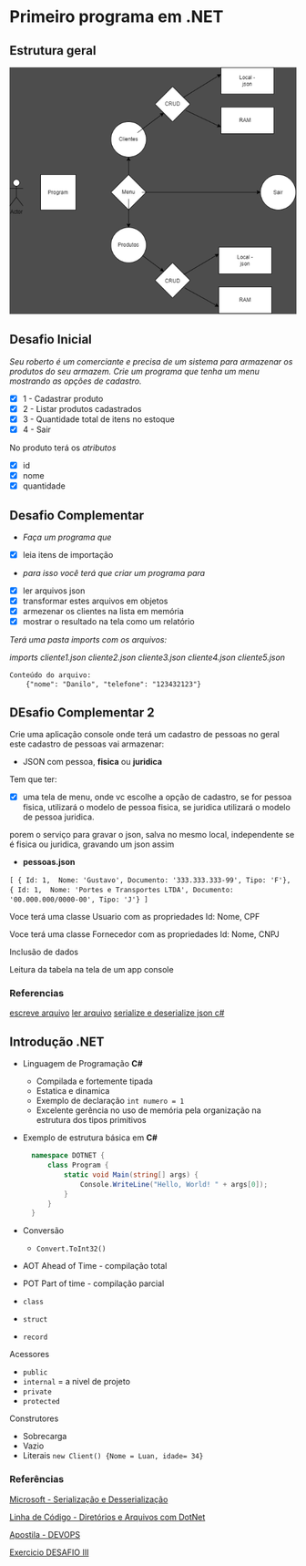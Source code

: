 # Primeiro programa em .NET

## Estrutura geral

![Alt text](abstra%C3%A7%C3%A3o.png)

## Desafio Inicial

*Seu roberto é um comerciante e precisa de um sistema
para armazenar os produtos do seu armazem.
Crie um programa que tenha um menu mostrando as opções de cadastro.*

- [x] 1 - Cadastrar produto
- [x] 2 - Listar produtos cadastrados
- [x] 3 - Quantidade total de itens no estoque
- [x] 4 - Sair

No produto terá os *atributos*

- [x] id
- [x] nome
- [x] quantidade

## Desafio Complementar

- *Faça um programa que*

- [x] leia itens de importação

- *para isso você terá que criar um programa para*

- [x] ler arquivos json
- [x] transformar estes arquivos em objetos
- [x] armezenar os clientes na lista em memória
- [x] mostrar o resultado na tela como um relatório

*Terá uma pasta imports com os arquivos:*

*imports
    cliente1.json
    cliente2.json
    cliente3.json
    cliente4.json
    cliente5.json*

    Conteúdo do arquivo:
        {"nome": "Danilo", "telefone": "123432123"}

## DEsafio Complementar 2

Crie uma aplicação console onde terá um cadastro de pessoas no geral
este cadastro de pessoas vai armazenar:

- JSON com pessoa, **fisica** ou **juridica**

Tem que ter:

- [x] uma tela de menu, onde vc escolhe a opção de cadastro, se for pessoa fisica, utilizará o modelo de pessoa fisica, se juridica
utilizará o modelo de pessoa juridica.

porem o serviço para gravar o json, salva no mesmo local, independente se é fisica ou juridica, gravando um json assim

- **pessoas.json**

``[
  { Id: 1,  Nome: 'Gustavo', Documento: '333.333.333-99', Tipo: 'F'},
  { Id: 1,  Nome: 'Portes e Transportes LTDA', Documento: '00.000.000/0000-00', Tipo: 'J'}
]``

Voce terá uma classe Usuario com as propriedades
Id:  Nome, CPF

Voce terá uma classe Fornecedor com as propriedades
Id:  Nome, CNPJ

Inclusão de dados

Leitura da tabela na tela de um app console

### Referencias

[escreve arquivo](https://learn.microsoft.com/en-us/dotnet/csharp/programming-guide/file-system/how-to-write-to-a-text-file)
[ler arquivo](https://www.educative.io/answers/how-to-read-a-text-file-in-c-sharp)
[serialize e deserialize json c#](https://learn.microsoft.com/en-us/dotnet/standard/serialization/system-text-json/how-to?pivots=dotnet-7-0)

## Introdução .NET

- Linguagem de Programação **C#**
  - Compilada e fortemente tipada
  - Estatica e dinamica
  - Exemplo de declaração `int numero = 1`
  - Excelente gerência no uso de memória pela organização na estrutura dos tipos primitivos

- Exemplo de estrutura básica em **C#**

  ```c#
    namespace DOTNET {
        class Program {
            static void Main(string[] args) {
                Console.WriteLine("Hello, World! " + args[0]);
            }
        }
    }
  ```

- Conversão
  - `Convert.ToInt32()`

- AOT Ahead of Time - compilação total
- POT Part of time - compilação parcial

- `class`
- `struct`
- `record`

Acessores

- `public`
- `internal` = a nivel de projeto
- `private`
- `protected`

Construtores

- Sobrecarga
- Vazio
- Literais ``new Client() {Nome = Luan, idade= 34}``

### Referências

[Microsoft - Serialização e Desserialização](https://learn.microsoft.com/pt-br/dotnet/standard/serialization/system-text-json/how-to?pivots=dotnet-7-0)

[Linha de Código - Diretórios e Arquivos com DotNet](http://www.linhadecodigo.com.br/artigo/3684/trabalhando-com-arquivos-e-diretorios-em-csharp.aspx)

[Apostila - DEVOPS](https://docs.google.com/presentation/d/1175LVx-Us1CCIaENIglvmZ87-npBDAVOyBRG90VwaaY/edit#slide=id.gf5d14fb323_0_0)

[Exercicio DESAFIO III](https://wordpad.cc/codigo-do-futuro)
